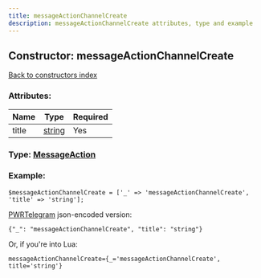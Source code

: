 ```yaml
---
title: messageActionChannelCreate
description: messageActionChannelCreate attributes, type and example
---
```

## Constructor: messageActionChannelCreate  
[Back to constructors index](index.md)



### Attributes:

| Name     |    Type       | Required |
|----------|---------------|----------|
|title|[string](../types/string.md) | Yes|



### Type: [MessageAction](../types/MessageAction.md)


### Example:

```
$messageActionChannelCreate = ['_' => 'messageActionChannelCreate', 'title' => 'string'];
```  

[PWRTelegram](https://pwrtelegram.xyz) json-encoded version:

```
{"_": "messageActionChannelCreate", "title": "string"}
```


Or, if you're into Lua:  


```
messageActionChannelCreate={_='messageActionChannelCreate', title='string'}

```


